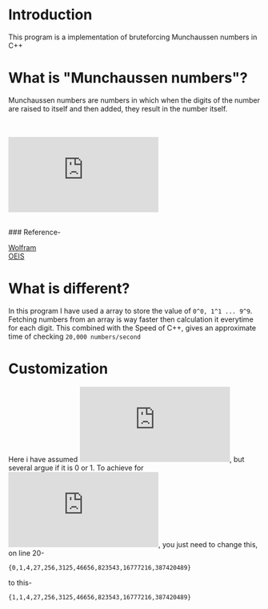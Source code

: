 # Introduction
This program is a implementation of bruteforcing Munchaussen numbers in C++


# What is "Munchaussen numbers"?
Munchaussen numbers are numbers in which when the digits of the number are raised to itself and then added, they result in the number itself.

<br><br>
![equation](https://latex.codecogs.com/svg.latex?3435%3D3%5E3&plus;4%5E4&plus;3%5E3&plus;5%5E5)

<br>
### Reference-

[Wolfram](https://www.google.com/url?sa=t&rct=j&q=&esrc=s&source=web&cd=&cad=rja&uact=8&ved=2ahUKEwjmvZXHnt3wAhVY4nMBHWTjBX0QFjABegQIAhAD&url=https%3A%2F%2Fmathworld.wolfram.com%2FMuenchhausenNumber.html&usg=AOvVaw2J5VTwGBNubm40heXrLEG7)
<br>
[OEIS](https://oeis.org/A046253)


# What is different?
In this program I have used a array to store the value of `0^0, 1^1 ... 9^9`. Fetching numbers from an array is way faster then calculation it everytime for each digit.
This combined with the Speed of C++, gives an approximate time of checking `20,000 numbers/second` 

# Customization
Here i have assumed   ![equation](https://latex.codecogs.com/svg.latex?0%5E0%3D0), but several argue if it is 0 or 1. 
To achieve for ![equation](https://latex.codecogs.com/svg.latex?0%5E0%3D1), you just need to change this, on line 20-

```
{0,1,4,27,256,3125,46656,823543,16777216,387420489}
```
to this-
```
{1,1,4,27,256,3125,46656,823543,16777216,387420489}

```
